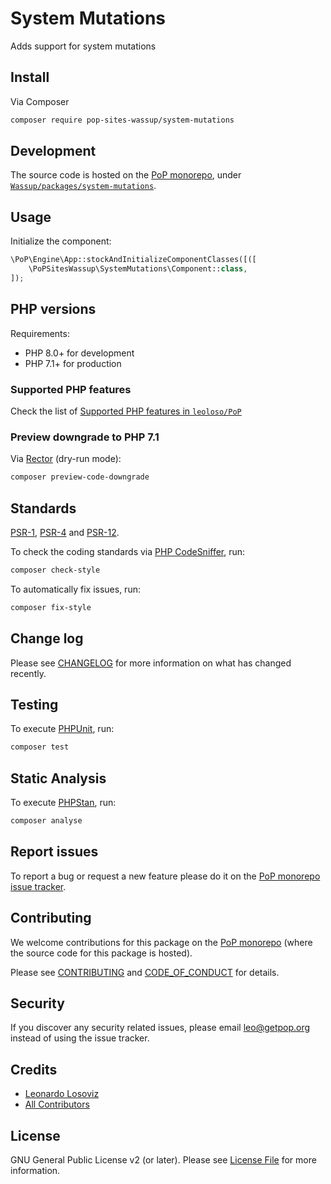 # System Mutations

<!--
[![Build Status][ico-travis]][link-travis]
[![Quality Score][ico-code-quality]][link-code-quality]
[![Software License][ico-license]](LICENSE.md)
[![Latest Version on Packagist][ico-version]][link-packagist]
[![Coverage Status][ico-scrutinizer]][link-scrutinizer]
[![Total Downloads][ico-downloads]][link-downloads]
-->

Adds support for system mutations

## Install

Via Composer

``` bash
composer require pop-sites-wassup/system-mutations
```

## Development

The source code is hosted on the [PoP monorepo](https://github.com/leoloso/PoP), under [`Wassup/packages/system-mutations`](https://github.com/leoloso/PoP/tree/master/layers/Wassup/packages/system-mutations).

## Usage

Initialize the component:

``` php
\PoP\Engine\App::stockAndInitializeComponentClasses([([
    \PoPSitesWassup\SystemMutations\Component::class,
]);
```

## PHP versions

Requirements:

- PHP 8.0+ for development
- PHP 7.1+ for production

### Supported PHP features

Check the list of [Supported PHP features in `leoloso/PoP`](https://github.com/leoloso/PoP/blob/master/docs/supported-php-features.md)

### Preview downgrade to PHP 7.1

Via [Rector](https://github.com/rectorphp/rector) (dry-run mode):

```bash
composer preview-code-downgrade
```

## Standards

[PSR-1](https://www.php-fig.org/psr/psr-1), [PSR-4](https://www.php-fig.org/psr/psr-4) and [PSR-12](https://www.php-fig.org/psr/psr-12).

To check the coding standards via [PHP CodeSniffer](https://github.com/squizlabs/PHP_CodeSniffer), run:

``` bash
composer check-style
```

To automatically fix issues, run:

``` bash
composer fix-style
```

## Change log

Please see [CHANGELOG](CHANGELOG.md) for more information on what has changed recently.

## Testing

To execute [PHPUnit](https://phpunit.de/), run:

``` bash
composer test
```

## Static Analysis

To execute [PHPStan](https://github.com/phpstan/phpstan), run:

``` bash
composer analyse
```

## Report issues

To report a bug or request a new feature please do it on the [PoP monorepo issue tracker](https://github.com/leoloso/PoP/issues).

## Contributing

We welcome contributions for this package on the [PoP monorepo](https://github.com/leoloso/PoP) (where the source code for this package is hosted).

Please see [CONTRIBUTING](CONTRIBUTING.md) and [CODE_OF_CONDUCT](CODE_OF_CONDUCT.md) for details.

## Security

If you discover any security related issues, please email leo@getpop.org instead of using the issue tracker.

## Credits

- [Leonardo Losoviz][link-author]
- [All Contributors][link-contributors]

## License

GNU General Public License v2 (or later). Please see [License File](LICENSE.md) for more information.

[ico-version]: https://img.shields.io/packagist/v/pop-sites-wassup/system-mutations.svg?style=flat-square
[ico-license]: https://img.shields.io/badge/license-GPLv2-brightgreen.svg?style=flat-square
[ico-travis]: https://img.shields.io/travis/pop-sites-wassup/system-mutations/master.svg?style=flat-square
[ico-scrutinizer]: https://img.shields.io/scrutinizer/coverage/g/pop-sites-wassup/system-mutations.svg?style=flat-square
[ico-code-quality]: https://img.shields.io/scrutinizer/g/pop-sites-wassup/system-mutations.svg?style=flat-square
[ico-downloads]: https://img.shields.io/packagist/dt/pop-sites-wassup/system-mutations.svg?style=flat-square

[link-packagist]: https://packagist.org/packages/pop-sites-wassup/system-mutations
[link-travis]: https://travis-ci.org/pop-sites-wassup/system-mutations
[link-scrutinizer]: https://scrutinizer-ci.com/g/pop-sites-wassup/system-mutations/code-structure
[link-code-quality]: https://scrutinizer-ci.com/g/pop-sites-wassup/system-mutations
[link-downloads]: https://packagist.org/packages/pop-sites-wassup/system-mutations
[link-author]: https://github.com/leoloso
[link-contributors]: ../../../../../../contributors
